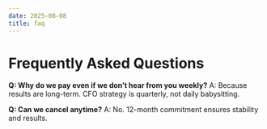 ```yaml
---
date: 2025-08-08
title: faq
---
```

# Frequently Asked Questions

**Q: Why do we pay even if we don’t hear from you weekly?**
A: Because results are long-term. CFO strategy is quarterly, not daily babysitting.

**Q: Can we cancel anytime?**
A: No. 12-month commitment ensures stability and results.